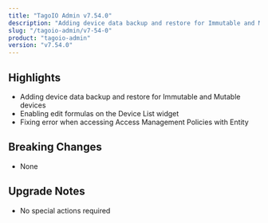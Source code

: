 ```yaml
---
title: "TagoIO Admin v7.54.0"
description: "Adding device data backup and restore for Immutable and Mutable devices"
slug: "/tagoio-admin/v7-54-0"
product: "tagoio-admin"
version: "v7.54.0"
---
```


## Highlights

- Adding device data backup and restore for Immutable and Mutable devices
- Enabling edit formulas on the Device List widget
- Fixing error when accessing Access Management Policies with Entity

## Breaking Changes

- None

## Upgrade Notes

- No special actions required
